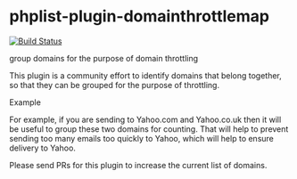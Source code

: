 # phplist-plugin-domainthrottlemap

[![Build Status](https://travis-ci.org/michield/phplist-plugin-domainthrottlemap.svg?branch=master)](https://travis-ci.org/michield/phplist-plugin-domainthrottlemap)

group domains for the purpose of domain throttling

This plugin is a community effort to identify domains that belong together, so that they can be grouped for the purpose of throttling.

Example

For example, if you are sending to Yahoo.com and Yahoo.co.uk then it will be useful to group these two domains for counting. That will help to prevent sending too many emails too quickly to Yahoo, which will help to ensure delivery to Yahoo.

Please send PRs for this plugin to increase the current list of domains.


